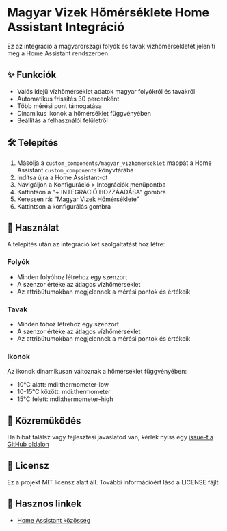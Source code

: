 # Magyar Vizek Hőmérséklete Home Assistant Integráció

Ez az integráció a magyarországi folyók és tavak vízhőmérsékletét jeleníti meg a Home Assistant rendszerben.

## ✨ Funkciók

- Valós idejű vízhőmérséklet adatok magyar folyókról és tavakról
- Automatikus frissítés 30 percenként
- Több mérési pont támogatása
- Dinamikus ikonok a hőmérséklet függvényében
- Beállítás a felhasználói felületről

## 🛠️ Telepítés

1. Másolja a `custom_components/magyar_vizhomerseklet` mappát a Home Assistant `custom_components` könyvtárába
2. Indítsa újra a Home Assistant-ot
3. Navigáljon a Konfiguráció > Integrációk menüpontba
4. Kattintson a "+ INTEGRÁCIÓ HOZZÁADÁSA" gombra
5. Keressen rá: "Magyar Vizek Hőmérséklete"
6. Kattintson a konfigurálás gombra

## 🔄 Használat

A telepítés után az integráció két szolgáltatást hoz létre:

### Folyók
- Minden folyóhoz létrehoz egy szenzort
- A szenzor értéke az átlagos vízhőmérséklet
- Az attribútumokban megjelennek a mérési pontok és értékeik

### Tavak
- Minden tóhoz létrehoz egy szenzort
- A szenzor értéke az átlagos vízhőmérséklet
- Az attribútumokban megjelennek a mérési pontok és értékeik

### Ikonok
Az ikonok dinamikusan változnak a hőmérséklet függvényében:
- 10°C alatt: mdi:thermometer-low
- 10-15°C között: mdi:thermometer
- 15°C felett: mdi:thermometer-high

## 🤝 Közreműködés

Ha hibát találsz vagy fejlesztési javaslatod van, kérlek nyiss egy [issue-t a GitHub oldalon](https://github.com/fantnhu/ha-magyar-vizek-homerseklete/issues/)

## 📄 Licensz

Ez a projekt MIT licensz alatt áll. További információért lásd a LICENSE fájlt.

## 🔗 Hasznos linkek

- [Home Assistant közösség](https://community.home-assistant.io/)
